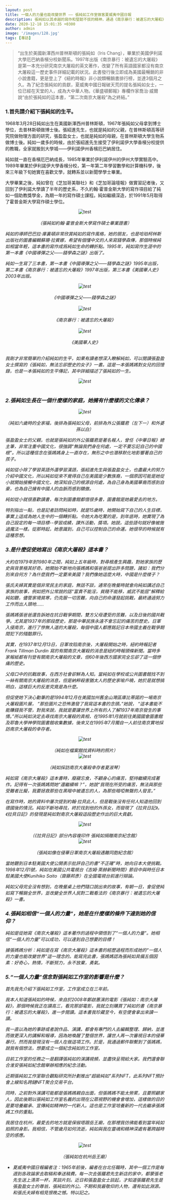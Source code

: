 ```yaml
---
layout: post
title: 一個人的力量也能改變世界 —— 張純如工作室做客夏威夷中國日報
description: 張純如以其卓越的寫作和堅韌不拔的精神，通過《南京暴行：被遺忘的大屠殺》一書，讓全世界銘記南京大屠殺的歷史真相，展現了“一個人的力量也能改變世界”的信念。
date: 2020-12-18 15:01:35 +0300
author: admin
image: '/images/128.jpg'
tags: [專訪]
---
```


> “出生於美國新澤西州普林斯頓的張純如（Iris Chang），畢業於美國伊利諾大學厄巴納香檳分校新聞系。1997年出版《南京暴行：被遺忘的大屠殺》是第一本充分研究南京大屠殺的英文著作，改變了所有英語國家都沒有南京大屠殺這一歷史事件詳細記載的狀況。此書發行後立即成為美國最暢銷的非小說書籍，更是登上了《紐約時報》非小說類暢銷書排行榜，並達3個月之久。為了紀念張純如的貢獻，夏威夷中國日報破天荒的提名張純如女士，一位已經在天堂的人，成為大中華人物。《華盛頓郵報》專欄作家喬治·威爾說“由於張純如的這本書，“第二次南京大屠殺”為之終結。”

### 1.首先請介紹下張純如的生平。

1968年3月28日純如出生在美國新澤西州普林斯頓，1967年張純如父母拿到博士學位，去普林斯頓做博士後。張紹進先生，也就是純如的父親，在普林斯頓高等研究院做物理方面的研究，張盈盈女士，也就是純如的母親，在普林斯頓大學生物系做博士後。純如一歲多的時候，由於張紹進先生接受了伊利諾伊大學香檳分校提供的教職，全家就搬到大學城——伊利諾伊州香檳厄巴納居住。

純如就一直在香檳厄巴納成長，1985年畢業於伊利諾伊州的伊州大學實驗高中。1989年畢業於伊利諾伊大學香檳分校，第一年第二年學習數學和計算機科學，後來三年級下旬她實在喜歡文學，就轉系並以新聞學學士畢業。

大學畢業之後，純如曾在《芝加哥美聯社》和《芝加哥論壇報》做實習記者後，又回到了伊利諾大學讀了半年的歷史系，不久約翰·霍普金斯大學的寫作項目給了純如一個助教獎學金，為期一年的寫作碩士課程。純如繼續深造，於1991年5月取得了霍普金斯大學寫作碩士學位。

<center><img src="https://thatirischang.github.io/images/100.jpg" title="test"></center>
<br>
 <em><center>（張純如約翰·霍普金斯大學寫作碩士畢業證書）</center> <em>

純如的導師巴巴拉·庫裏頓非常欣賞純如的寫作風格，她的朋友，也是哈珀柯林斯出版社的圖書編輯蘇珊·拉賓娜，希望有個懂中文的人來寫錢學森傳，那個時候純如相當年輕，這本書的寫作成爲純如生命的轉折點。1995年，純如寫作生涯中的第一本書《中國導彈之父——錢學森之謎》出版了。

純如一生寫了三本書，第一本書《中國導彈之父——錢學森之謎》1995年出版，第二本書《南京暴行：被遺忘的大屠殺》1997年出版，第三本書《美國華人史》2003年出版。

<center><img src="https://thatirischang.github.io/images/129.jpg" title="test"></center>
<br>
 <em><center>《中國導彈之父——錢學森之謎》</center> <em>
<br>
<center><img src="https://thatirischang.github.io/images/128.jpg" title="test"></center>
<br>
 <em><center>《南京暴行：被遺忘的大屠殺》</center> <em>
<br>
<center><img src="https://thatirischang.github.io/images/130.jpg" title="test"></center>
<br>
 <em><center>《美國華人史》</center> <em>
<br>

我剛才非常簡單的介紹純如的生平，如果有讀者想深入瞭解純如，可以閱讀張盈盈女士撰寫的《張純如，無法忘卻歷史的女子》一書。這是一本張媽媽對女兒的回憶錄，也是一本張純如的生平傳記，其中詳細描述了張純如的一生。

<center><img src="https://thatirischang.github.io/images/131.jpg" title="test"></center>
<br>

### 2.張純如生長在一個什麼樣的家庭，她擁有什麼樣的文化傳承？

<center><img src="https://thatirischang.github.io/images/132.jpg" title="test"></center>
<br>
 <em><center>（純如六歲時的全家福，後排為張純如父母，前排為外公張鐵君（左下一）和外婆孫以白）</center> <em>

張盈盈女士的父親，也就是張純如的外公張鐵君是著名報人，曾任《中華日報》總主筆，非常注重中國文化，很強調“無論我們身在何處，一定不要忘記自己的中國根”。所以這種信念在張媽媽身上一直存在，無形之中也潛移默化地影響著自己的孩子。

純如從小除了學習英語外還學習漢語，張紹進先生與張盈盈女士，也盡最大的努力介紹中國文化，所以純如從來不覺得自己在美國是少數族裔，一個原因可能是她從小就開始接觸中國文化，她深知自己的根源自何處，為自己身為美國華裔而感到自豪，也為自己擁有中國人的血脈而感到驕傲。

純如從小就很喜歡讀書，每次到圖書館都借很多書，圖書館是她最愛去的地方。

特別指出一點，也是記者訪問純如時，就是15歲時，她開始寫下自己的人生目標，事實上這成為她人生中的一個轉折點。令她大為吃驚的是，到年底時，她實現了為自己設定的每一項目標--學習成績，課外活動，獎項。她說，這些語句就好像被施過魔法一樣。從那時起，她意識到，自己可以控制自己的命運。她很早的時候就有這種思想。

### 3.是什麼促使她寫出《南京大屠殺》這本書？

大約在1979年到1980年之間，純如上五年級時，對尋根產生興趣，對她家族的歷史與背景極其好奇。她開始不斷地向張媽媽和張爸爸提出許多問題，諸如：我們分別來自何方？為什麼我們一定要來美國？我們像她這麼大時，中國是什麼樣子？

張氏夫婦其實是個非常民主的家庭，無話不談，通常在晚餐時就會向純如講述自己家族的故事，例如把外公常說的話“富貴不能淫，貧賤不能移，威武不能屈”解釋給純如聽，儘管家境貧寒，仍克服一切苦難，向自己的命運發起挑戰，最終通過努力工作而出人頭地......

張媽媽張爸爸還告訴她在抗日戰爭期間，雙方父母遭受的苦難，以及日後的國共戰爭。尤其是1937年的那段歷史，那是中華民族永遠不會忘記的痛苦的歷史。日軍入侵南京，進行了慘無人道的大屠殺，每個中國人都應銘記日本帝國主義在戰爭期間犯下的殘酷罪行。

其實，在1937年12月13日，日軍攻陷南京後，大屠殺開始之時，紐約時報記者Frank Tillman Durdin 寫的有關南京大屠殺的消息是紐約時報頭條新聞。當時多家報紙都有刊登有關南京大屠殺的文章，但60年後西方國家完全忘卻了這一個慘痛的歷史。

父母口中的抗戰故事，在西方社會卻鮮為人知。當純如在學校或公共圖書館找不到一絲有關南京大屠殺的消息，但是納粹殺害猶太人的歷史家喻戶曉，她於是就想搞明白，這樣巨大的反差究竟是為什麼。

但促使她下決心動筆的是1994年12月在美國加州舊金山灣區庫比蒂諾的一場南京大屠殺圖片展， “那些圖片之恐怖激發了我寫這本書的念頭。”她說， “這本書能不能賺錢我不管，對我來說，我就是要讓世界上所有的人了解1937年南京發生的事情。”所以純如決定去尋找南京大屠殺的真相，在1995年1月就前往美國國會圖書館及耶魯大學神學院圖書館收集數據，後來又在1995年7月獨自一人前往南京實地採訪南京大屠殺的幸存者。

<center><img src="https://thatirischang.github.io/images/127.jpg" title="test"></center>
<br>
 <em><center>（純如在檔案館找資料時的照片）</center> <em>

<center><img src="https://thatirischang.github.io/images/133.jpg" title="test"></center>
<br>
 <em><center>（純如採訪南京大屠殺幸存者夏淑琴）</center> <em>

純如寫《南京大屠殺》這本書時，廢寢忘食，不顧身心的痛苦，堅持繼續完成著作。記得有一次張媽媽問她“還繼續嘛？”，她說“我現在所受的痛苦，無法與那些受難者比擬，我要拯救那些在黑暗中被遺忘的人，為那些暗啞無聲的人發言。”

在寫作時，她的資料中屢次提到約翰·拉貝此人，但是戰後沒有任何人知道他回到德國後的情況。純如不斷地尋找，終於找到他的外孫女，而發現了《拉貝日記》。《拉貝日記》的發現是純如對南京大屠殺這段歷史作出的巨大貢獻。

<center><img src="https://thatirischang.github.io/images/134.jpg" title="test"></center>
<br>
 <em><center>（《拉貝日記》部分內容複印件 張純如捐贈南京紀念館）</center> <em>

<center><img src="https://thatirischang.github.io/images/135.jpg" title="test"></center>
<br>
<em><center>（張純如像在侵華日軍南京大屠殺遇難同胞紀念館）</center> <em>

當她聽到日本駐美國大使公開表示批評自己的書“不正確”時，她向日本大使挑戰。1998年12月1號，純如在美國公共電視台《吉姆·萊赫新聞時間》節目中與時任日本駐美國大使Kunihiko Saito（齋藤邦彥）在全國電視台前進行辯論。

純如父母完全沒有想到，在晚餐桌上他們隨口說出來的故事，有朝一日，會促使純如寫下暢銷全世界，並改變全世界人民對二戰看法的《南京暴行：被遺忘的大屠殺》一書。

### 4.張純如相信“一個人的力量”，她是在什麼樣的條件下達到她的信仰？

純如是從她寫《南京大屠殺》這本著作的過程中領悟到了“一個人的力量”。她相信“一個人的力量”可以成功，可以達到自己想要的目標！

據張媽媽分析：純如是在寫《南京大屠殺》這本書的經歷過程而形成她的“一個人的力量也能改變世界”這一理念的。能寫完此書，張媽媽認為張純如具備五個因素：好奇心，熱情，不斷努力，永不放棄，勇氣。

### 5.“一個人力量”信念對張純如工作室的影響是什麼？

首先我先介紹下張純如工作室，工作室成立在三年前。

我本人知道張純如的時候，來自於2008年鄭啟蕙演的電影《張純如：南京大屠殺》，那個時候我正在讀高三，看完那部電影，我就立刻購買了純如的書《南京暴行：被遺忘的大屠殺》，進一步閱讀。這本書我珍藏至今，有空便會拿出來讀一讀。

我一直以為她的事跡或者說作品、演講，都會有專門的人去編輯整理、歸納，並進而做更深入的講解和報導，因為她喚醒了整個世界，讓世人再一次審視日本的侵華暴行。然而我發現沒有一個人在做這項工作。於是，我通過郵件聯繫到了張媽媽，說我有個想法，想要成立一個紀念純如的工作室。

目前工作室的任務之一是翻譯張純如的演講視頻，並盡快呈現給大家。我們還會聯合淮安張純如紀念館舉辦相應的紀念活動。

近期張純如工作室聯合觀點研究所計劃推出“超級純如"系列NFT，此系列NFT預計會上線知名跨鏈NFT聚合交易平台。

同時，之前對外演講可能都是張媽媽親自出面，但張媽媽不能太勞累，且要照顧家人，因此後期以張純如工作室名義的出現在公眾視野的機會會增加，這樣做的目的是要培養繼承、宣傳純如精神的一代新人。這也是工作室培養新的一代去繼承張媽媽工作的重點。

我居住在杭州，最愛去的地方就是保俶塔跟岳王廟，在那裡我彷彿能看到當年純如拍照的身影。我相信，不管歲月如何流逝，純如與我在靈魂和精神深處有著跨越時空的感應。

<center><img src="https://thatirischang.github.io/images/136.jpg" title="test"></center>
<br>
<em><center>（張純如在杭州岳王廟）</center> <em>


* 夏威夷中國日報編者注：1965年前後，編者在台北任職時，其中一個工作是每週到各政論家去取稿和奉送稿費。每一次去張鐵君先生新店的家中，都蒙張老先生送上清茶一杯，笑談片刻。近日和張盈盈女士談起，才知道張鐵君先生是張盈盈女士的尊翁，張純如的外公。不期和我最敬仰的人物，還有如此淵源。和張氏夫婦有相見恨晚之憾。特以記之。
